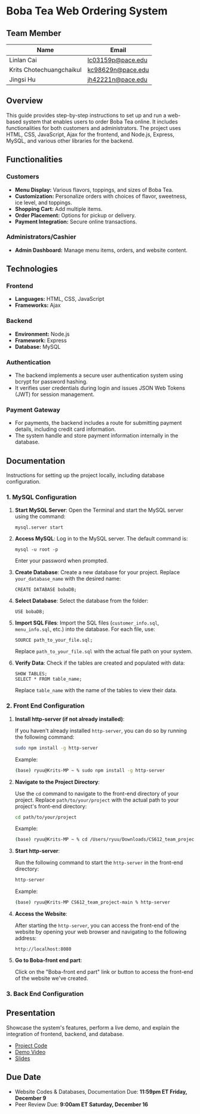 
# **Boba Tea Web Ordering System**
## **Team Member**
| Name                     | Email                  |
|--------------------------|------------------------|
| Linlan Cai               | lc03159p@pace.edu      |
| Krits Chotechuangchaikul | kc98629n@pace.edu      |
| Jingsi Hu                | jh42221n@pace.edu      |


## **Overview**
This guide provides step-by-step instructions to set up and run a web-based system that enables users to order Boba Tea online. It includes functionalities for both customers and administrators. The project uses HTML, CSS, JavaScript, Ajax for the frontend, and Node.js, Express, MySQL, and various other libraries for the backend. 

## **Functionalities**

### **Customers**
- **Menu Display:** Various flavors, toppings, and sizes of Boba Tea.
- **Customization:** Personalize orders with choices of flavor, sweetness, ice level, and toppings.
- **Shopping Cart:** Add multiple items.
- **Order Placement:** Options for pickup or delivery.
- **Payment Integration:** Secure online transactions.

### **Administrators/Cashier**
- **Admin Dashboard:** Manage menu items, orders, and website content.

## **Technologies**

### **Frontend**
- **Languages:** HTML, CSS, JavaScript
- **Frameworks:** Ajax

### **Backend**
- **Environment:** Node.js
- **Framework:** Express 
- **Database:** MySQL

### **Authentication**
- The backend implements a secure user authentication system using bcrypt for password hashing.
- It verifies user credentials during login and issues JSON Web Tokens (JWT) for session management.

### **Payment Gateway**
- For payments, the backend includes a route for submitting payment details, including credit card information.
- The system handle and store payment information internally in the database.

## **Documentation**
Instructions for setting up the project locally, including database configuration.

### **1. MySQL Configuration**

1. **Start MySQL Server**: Open the Terminal and start the MySQL server using the command:
   ```
   mysql.server start
   ```

2. **Access MySQL**: Log in to the MySQL server. The default command is:
   ```
   mysql -u root -p
   ```
   Enter your password when prompted.

3. **Create Database**: Create a new database for your project. Replace `your_database_name` with the desired name:
   ```
   CREATE DATABASE bobaDB;
   ```

4. **Select Database**: Select the database from the folder:
   ```
   USE bobaDB;
   ```

5. **Import SQL Files**: Import the SQL files (`customer_info.sql`, `menu_info.sql`, etc.) into the database. For each file, use:
   ```
   SOURCE path_to_your_file.sql;
   ```
   Replace `path_to_your_file.sql` with the actual file path on your system.

6. **Verify Data**: Check if the tables are created and populated with data:
   ```
   SHOW TABLES;
   SELECT * FROM table_name;
   ```
   Replace `table_name` with the name of the tables to view their data.
   
### **2. Front End Configuration**
1. **Install http-server (if not already installed)**:
   
   If you haven't already installed `http-server`, you can do so by running the following command:

   ```bash
   sudo npm install -g http-server
   ```

   Example:

   ```bash
   (base) ryuu@Krits-MP ~ % sudo npm install -g http-server
   ```

2. **Navigate to the Project Directory**:

   Use the `cd` command to navigate to the front-end directory of your project. Replace `path/to/your/project` with the actual path to your project's front-end directory:

   ```bash
   cd path/to/your/project
   ```

   Example:

   ```bash
   (base) ryuu@Krits-MP ~ % cd /Users/ryuu/Downloads/CS612_team_project-main
   ```

3. **Start http-server**:

   Run the following command to start the `http-server` in the front-end directory:

   ```bash
   http-server
   ```

   Example:

   ```bash
   (base) ryuu@Krits-MP CS612_team_project-main % http-server
   ```

4. **Access the Website**:

   After starting the `http-server`, you can access the front-end of the website by opening your web browser and navigating to the following address:

   ```
   http://localhost:8080
   ```

5. **Go to Boba-front end part**:

   Click on the "Boba-front end part" link or button to access the front-end of the website we've created.
   
### **3. Back End Configuration**

## **Presentation**
Showcase the system's features, perform a live demo, and explain the integration of frontend, backend, and database.
- [Project Code](https://github.com/lialazyoaf/CS612_team_project)
- [Demo Video](https://github.com/lialazyoaf/CS612_team_project/blob/main/WhatsApp%20Video%202023-12-09%20at%2012.09.19%20AM.mp4)
- [Slides]()
## **Due Date**
- Website Codes & Databases, Documentation Due: **11:59pm ET Friday, December 9**
- Peer Review Due: **9:00am ET Saturday, December 16**
